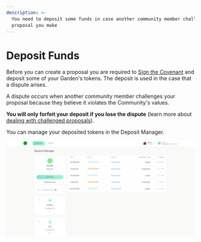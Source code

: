 ```yaml
---
description: >-
  You need to deposit some funds in case another community member challenges a
  proposal you make
---
```


# Deposit Funds

Before you can create a proposal you are required to [Sign the Covenant](signing-the-covenant.md) and deposit some of your Garden's tokens. The deposit is used in the case that a dispute arises. 

A dispute occurs when another community member challenges your proposal because they believe it violates the Community's values.

**You will only forfeit your deposit if you lose the dispute** \(learn more about [dealing with challenged proposals](settle-a-proposal.md)\).

You can manage your deposited tokens in the Deposit Manager.

![Deposit Manager screen](../.gitbook/assets/depositManager.png)

